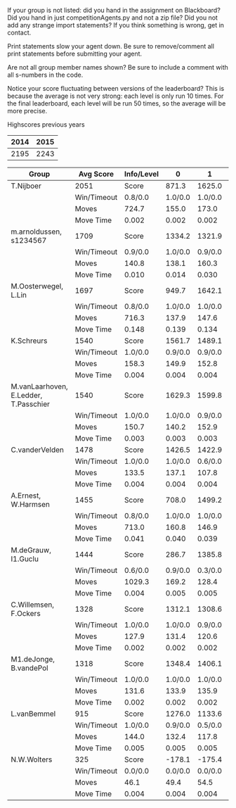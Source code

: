 If your group is not listed: did you hand in the assignment on Blackboard? Did you hand in just competitionAgents.py and not a zip file? Did you not add any strange import statements? If you think something is wrong, get in contact.

Print statements slow your agent down. Be sure to remove/comment all print statements before submitting your agent.

Are not all group member names shown? Be sure to include a comment with all s-numbers in the code.

Notice your score fluctuating between versions of the leaderboard? This is because the average is not very strong: each level is only run 10 times. For the final leaderboard, each level will be run 50 times, so the average will be more precise.

Highscores previous years

| 2014 | 2015 |
|---|---|
| 2195 | 2243 |



Group | Avg Score | Info/Level | 0 | 1 | 2 | 3 | 4 | 5 | 6 | 7 | 8 | 9 | 10 | 11 
| --- | --- | --- | --- | --- | --- | --- | --- | --- | --- | --- | --- | --- | --- | --- 
T.Nijboer | 2051 | Score | 871.3 | 1625.0 | 1607.0 | 1489.6 | 1287.1 | 2994.3 | 3880.0 | 1386.6 | 3010.0 | 3523.3 | 1386.5 | 1553.0
 | | Win/Timeout | 0.8/0.0 | 1.0/0.0 | 1.0/0.0 | 0.8/0.0 | 0.7/0.0 | 0.8/0.0 | 0.8/0.0 | 0.0/0.0 | 0.6/0.0 | 0.9/0.0 | 0.0/0.0 | 0.0/0.0
 | | Moves | 724.7 | 155.0 | 173.0 | 105.4 | 109.9 | 285.7 | 353.0 | 129.4 | 376.0 | 431.7 | 177.5 | 189.0
 | | Move Time | 0.002 | 0.002 | 0.002 | 0.001 | 0.001 | 0.002 | 0.002 | 0.002 | 0.004 | 0.004 | 0.004 | 0.004
m.arnoldussen, s1234567 | 1709 | Score | 1334.2 | 1321.9 | 1265.7 | 1218.1 | 1329.5 | 1712.8 | 2158.2 | 1714.8 | 2771.4 | 3076.8 | 1346.6 | 1262.0
 | | Win/Timeout | 0.9/0.0 | 1.0/0.0 | 0.9/0.0 | 0.9/0.0 | 1.0/0.0 | 0.8/0.0 | 0.9/0.0 | 0.5/0.0 | 0.8/0.0 | 0.9/0.0 | 0.2/0.0 | 0.0/0.0
 | | Moves | 140.8 | 138.1 | 160.3 | 89.9 | 100.5 | 248.2 | 262.8 | 177.2 | 356.6 | 352.2 | 208.4 | 187.0
 | | Move Time | 0.010 | 0.014 | 0.030 | 0.006 | 0.010 | 0.025 | 0.055 | 0.017 | 0.041 | 0.035 | 0.051 | 0.077
M.Oosterwegel, L.Lin | 1697 | Score | 949.7 | 1642.1 | 1612.4 | 1608.4 | 1697.3 | 1926.7 | 2412.7 | 811.5 | 3309.3 | 2885.8 | 792.2 | 713.4
 | | Win/Timeout | 0.8/0.0 | 1.0/0.0 | 1.0/0.0 | 0.9/0.0 | 1.0/0.0 | 0.8/0.0 | 0.6/0.0 | 0.0/0.0 | 0.9/0.0 | 0.5/0.0 | 0.0/0.0 | 0.0/0.0
 | | Moves | 716.3 | 137.9 | 147.6 | 97.6 | 92.7 | 838.3 | 270.3 | 109.5 | 417.7 | 337.2 | 143.8 | 113.6
 | | Move Time | 0.148 | 0.139 | 0.134 | 0.018 | 0.019 | 0.039 | 0.056 | 0.115 | 0.056 | 0.059 | 0.075 | 0.073
K.Schreurs | 1540 | Score | 1561.7 | 1489.1 | 1430.2 | 1292.3 | 1116.1 | 1563.2 | 1685.1 | 965.6 | 2947.6 | 3094.2 | 696.5 | 641.9
 | | Win/Timeout | 1.0/0.0 | 0.9/0.0 | 0.9/0.0 | 0.7/0.0 | 0.6/0.0 | 0.4/0.0 | 0.3/0.0 | 0.0/0.0 | 0.5/0.0 | 0.7/0.0 | 0.0/0.0 | 0.0/0.0
 | | Moves | 158.3 | 149.9 | 152.8 | 100.7 | 86.9 | 190.8 | 165.9 | 105.4 | 378.4 | 409.8 | 138.5 | 96.1
 | | Move Time | 0.004 | 0.004 | 0.004 | 0.002 | 0.002 | 0.004 | 0.004 | 0.004 | 0.007 | 0.007 | 0.008 | 0.009
M.vanLaarhoven, E.Ledder, T.Passchier | 1540 | Score | 1629.3 | 1599.8 | 1492.1 | 1176.1 | 1358.5 | 2212.2 | 1721.0 | 561.9 | 1771.3 | 2838.5 | 1406.9 | 713.3
 | | Win/Timeout | 1.0/0.0 | 1.0/0.0 | 0.9/0.0 | 0.7/0.0 | 0.7/0.0 | 0.8/0.0 | 0.7/0.0 | 0.2/0.0 | 0.4/0.0 | 0.9/0.0 | 0.2/0.0 | 0.0/0.0
 | | Moves | 150.7 | 140.2 | 152.9 | 84.9 | 92.5 | 237.8 | 211.0 | 114.1 | 348.7 | 430.5 | 260.1 | 140.7
 | | Move Time | 0.003 | 0.003 | 0.003 | 0.002 | 0.002 | 0.003 | 0.003 | 0.003 | 0.005 | 0.005 | 0.005 | 0.006
C.vanderVelden | 1478 | Score | 1426.5 | 1422.9 | 871.2 | 1254.9 | 1390.1 | 1555.7 | 1959.9 | 1143.8 | 2208.7 | 3070.3 | 1025.6 | 402.0
 | | Win/Timeout | 1.0/0.0 | 1.0/0.0 | 0.6/0.0 | 0.9/0.0 | 1.0/0.0 | 0.7/0.0 | 0.7/0.0 | 0.1/0.0 | 0.7/0.0 | 1.0/0.0 | 0.1/0.0 | 0.0/0.0
 | | Moves | 133.5 | 137.1 | 107.8 | 93.1 | 99.9 | 172.3 | 211.1 | 143.2 | 334.3 | 399.7 | 192.4 | 85.0
 | | Move Time | 0.004 | 0.004 | 0.004 | 0.002 | 0.002 | 0.004 | 0.004 | 0.004 | 0.008 | 0.007 | 0.008 | 0.009
A.Ernest, W.Harmsen | 1455 | Score | 708.0 | 1499.2 | 1393.1 | 719.1 | 1337.2 | 1738.9 | 1621.6 | 1472.8 | 2847.8 | 2172.1 | 1220.2 | 728.6
 | | Win/Timeout | 0.8/0.0 | 1.0/0.0 | 1.0/0.0 | 0.7/0.0 | 1.0/0.0 | 1.0/0.0 | 0.7/0.0 | 0.5/0.0 | 0.8/0.0 | 0.4/0.0 | 0.0/0.0 | 0.0/0.0
 | | Moves | 713.0 | 160.8 | 146.9 | 99.9 | 92.8 | 451.1 | 383.4 | 172.2 | 499.2 | 431.9 | 250.8 | 139.4
 | | Move Time | 0.041 | 0.040 | 0.039 | 0.005 | 0.005 | 0.010 | 0.014 | 0.025 | 0.011 | 0.012 | 0.013 | 0.016
M.deGrauw, I1.Guclu | 1444 | Score | 286.7 | 1385.8 | 660.6 | 1500.4 | 1454.3 | 2799.5 | 1824.4 | 770.6 | 2643.6 | 2903.7 | 481.1 | 616.6
 | | Win/Timeout | 0.6/0.0 | 0.9/0.0 | 0.3/0.0 | 0.9/0.0 | 0.9/0.0 | 0.9/0.0 | 0.4/0.0 | 0.0/0.0 | 0.6/0.0 | 0.7/0.0 | 0.0/0.0 | 0.0/0.0
 | | Moves | 1029.3 | 169.2 | 128.4 | 112.6 | 122.7 | 371.5 | 270.6 | 120.4 | 371.4 | 396.3 | 93.9 | 117.4
 | | Move Time | 0.004 | 0.005 | 0.005 | 0.002 | 0.003 | 0.004 | 0.004 | 0.005 | 0.009 | 0.009 | 0.010 | 0.010
C.Willemsen, F.Ockers | 1328 | Score | 1312.1 | 1308.6 | 1267.4 | 1326.9 | 1184.6 | 1703.6 | 1322.8 | 280.4 | 2335.0 | 2200.7 | 1130.3 | 561.5
 | | Win/Timeout | 1.0/0.0 | 1.0/0.0 | 0.9/0.0 | 1.0/0.0 | 1.0/0.0 | 0.9/0.0 | 0.6/0.0 | 0.2/0.0 | 0.8/0.0 | 0.7/0.0 | 0.2/0.0 | 0.0/0.0
 | | Moves | 127.9 | 131.4 | 120.6 | 83.1 | 85.4 | 173.4 | 155.2 | 72.6 | 291.0 | 290.3 | 203.7 | 146.5
 | | Move Time | 0.002 | 0.002 | 0.002 | 0.001 | 0.001 | 0.002 | 0.002 | 0.002 | 0.004 | 0.004 | 0.004 | 0.004
M1.deJonge, B.vandePol | 1318 | Score | 1348.4 | 1406.1 | 1284.1 | 1267.2 | 705.1 | 1837.4 | 2136.4 | 150.9 | 2256.4 | 2796.7 | 546.4 | 85.5
 | | Win/Timeout | 1.0/0.0 | 1.0/0.0 | 1.0/0.0 | 1.0/0.0 | 0.6/0.0 | 0.9/0.0 | 1.0/0.0 | 0.0/0.0 | 0.7/0.0 | 1.0/0.0 | 0.1/0.0 | 0.0/0.0
 | | Moves | 131.6 | 133.9 | 135.9 | 82.8 | 68.9 | 186.6 | 203.6 | 79.1 | 336.6 | 393.3 | 115.6 | 71.5
 | | Move Time | 0.002 | 0.002 | 0.002 | 0.001 | 0.001 | 0.002 | 0.002 | 0.002 | 0.003 | 0.003 | 0.004 | 0.004
L.vanBemmel | 915 | Score | 1276.0 | 1133.6 | 704.2 | 201.8 | 320.0 | 1773.1 | 1102.5 | 217.2 | 1228.5 | 1765.2 | 951.6 | 304.1
 | | Win/Timeout | 1.0/0.0 | 0.9/0.0 | 0.5/0.0 | 0.4/0.0 | 0.5/0.0 | 1.0/0.0 | 0.5/0.0 | 0.1/0.0 | 0.3/0.0 | 0.5/0.0 | 0.1/0.0 | 0.0/0.0
 | | Moves | 144.0 | 132.4 | 117.8 | 46.2 | 49.0 | 276.9 | 474.5 | 69.8 | 315.5 | 403.8 | 168.4 | 87.9
 | | Move Time | 0.005 | 0.005 | 0.005 | 0.002 | 0.002 | 0.003 | 0.005 | 0.011 | 0.007 | 0.007 | 0.008 | 0.010
N.W.Wolters | 325 | Score | -178.1 | -175.4 | -150.5 | -235.0 | -139.5 | 595.5 | 832.5 | 690.1 | 996.6 | 921.0 | 717.9 | 21.9
 | | Win/Timeout | 0.0/0.0 | 0.0/0.0 | 0.0/0.0 | 0.0/0.0 | 0.0/0.0 | 0.0/0.0 | 0.0/0.0 | 0.0/0.0 | 0.0/0.0 | 0.0/0.0 | 0.0/0.0 | 0.0/0.0
 | | Moves | 46.1 | 49.4 | 54.5 | 25.0 | 25.5 | 152.5 | 144.5 | 137.9 | 180.4 | 163.0 | 140.1 | 59.1
 | | Move Time | 0.004 | 0.004 | 0.004 | 0.002 | 0.002 | 0.003 | 0.003 | 0.003 | 0.006 | 0.006 | 0.007 | 0.007
